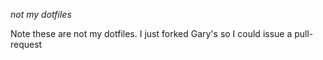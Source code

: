 *not my dotfiles*

Note these are not my dotfiles. 
I just forked Gary's so I could issue a pull-request

